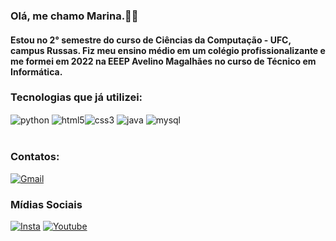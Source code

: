 ### Olá, me chamo Marina.✌🏼
#### Estou no 2° semestre do curso de Ciências da Computação - UFC, campus Russas. Fiz meu ensino médio em um colégio profissionalizante e me formei em 2022 na EEEP Avelino Magalhães no curso de Técnico em Informática. 

### Tecnologias que já utilizei:
<div style="display: inline_block"> <img align="center" alt="python" src="https://img.shields.io/badge/Python-14354C?style=for-the-badge&logo=python&logoColor=white" /> <img align="center" alt="html5" src="https://img.shields.io/badge/HTML5-E34F26?style=for-the-badge&logo=html5&logoColor=white" /><img align="center" alt="css3" src="https://img.shields.io/badge/CSS3-1572B6?style=for-the-badge&logo=css3&logoColor=white" />
<img align="center" alt="java" src="https://img.shields.io/badge/Java-ED8B00?style=for-the-badge&logo=openjdk&logoColor=white" />
<img align="center" alt="mysql" src="https://img.shields.io/badge/MySQL-00000F?style=for-the-badge&logo=mysql&logoColor=white" />
<div><br/>

### Contatos:
[![Gmail](https://img.shields.io/badge/Gmail-D14836?style=for-the-badge&logo=gmail&logoColor=white)](https://is.gd/devmarina)

### Mídias Sociais
[![Insta](https://img.shields.io/badge/Instagram-E4405F?style=for-the-badge&logo=instagram&logoColor=white)](https://instagram.com/vlwmarina?igshid=OGQ5ZDc2ODk2ZA==)
[![Youtube](https://img.shields.io/badge/YouTube-FF0000?style=for-the-badge&logo=youtube&logoColor=white)](https://www.youtube.com/@devmarina)


